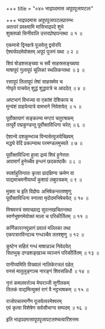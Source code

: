 +++
title = "०४० भाद्रपदमास अपूपपूजापटलः"

+++
भाद्रपदमास अपूपपूजापटलप्रारम्भः    
अतःपरं प्रवक्ष्यामि मासिभाद्रपदे शुभे  
शुक्लपक्षे सिनीवालि उत्तरप्रोष्ठपन्तथा ॥ १ ॥


एकमासे द्विनक्षत्रे पूजयेत्तु द्वयोरपि  
ऐश्वर्यपदमेवोक्तम् अपूपं पूजनं यथा ॥ २ ॥


शिवं षोडशसङ्ख्या च सर्वे साहस्रसङ्ख्यया  
माषापूपं गुलापूपं चूलिकां स्थलिकन्तथा ॥ ३ ॥


रसापूपं तिलापूपं तेषां साहस्रमेव च  
गोघृते पाचयेत् शुद्धं शुद्धपात्रे च आददेत् ॥ ४ ॥


अष्टभागं विभज्या वा एकांशं देशिकाय च  
मुन्यंशं ग्राहयेत्पात्रे वामभागे निवेशयेत् ॥ ५ ॥


पूर्वोक्तयागं सङ्कल्प्य मण्टपं चतुरश्रकम्  
तत्पूर्वे पद्मकुण्डन्तु पूर्वोक्तविधिना चरेत् ॥ ६ ॥


ऐशान्ये दशकुम्भञ्च विन्यसेत्पूजयेच्छिवम्  
मद्ध्ये वेदिं प्रकल्प्याथ परमण्डलमुच्यते ॥ ७ ॥


पूर्वोक्तविधिना हुत्वा द्रव्यं शिवं हुनेत्ततः  
अपामार्गं हुनेच्चैव इन्धनं छदकाष्ठकैः ॥ ८ ॥


स्पर्शाहुतिन्ततः कृत्वा प्रादक्षिण्य क्रमेण वा  
पाद्यमाचमनीयार्घ्यं कुशाग्रं लबुपत्रकम् ॥ ९ ॥


मुक्ता च इति विज्ञेयः अभिषेकन्ततश्शृणु  
पूर्वोक्तविधिना स्नात्वा मृदोदमभिषेचयेत् ॥ १० ॥



मिश्रवस्त्रं समाच्छाद्य सुरत्नखचितन्तथा  
स्वर्णभूषणमेवोक्तं माला च परिकीर्तितम् ॥ ११ ॥


कर्णिकारत्नपुन्नागं प्रवालं मल्लिका तथा  
एकपत्रारविन्दञ्च गन्धञ्चैव ततश्शृणु ॥ १२ ॥


कुष्टेन सहितं गन्धं माषान्नञ्च निवेदयेत्  
सितभुक् दण्डशङ्खञ्च व्यञ्जनं परिकीर्तितम् ॥ १३ ॥


पानीय्यमिति विख्यातं नालिकेरजलं ग्रहेत्  
पनसं मातुलुङ्गञ्च नारङ्गं शिवसन्निधौ ॥ १४ ॥


नृत्तं कमलवर्त्तञ्च मेघरञ्जी सुगीतकम्  
तिलकं वाद्यमित्युक्तं रागं वै नट्टभाषकम् ॥ १५ ॥


राजोपचारमार्गेण पूजयेत्परमेश्वरम्  
एवं कृत्वा विशेषेण सर्वसौभाग्य सम्पदम् ॥ १६ ॥


इति भाद्रपदमासापूपपूजापटलश्चत्वारिंशत्तमः  
